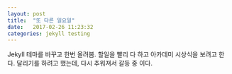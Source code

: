 ```yaml
---
layout: post
title:  "또 다른 일요일"
date:   2017-02-26 11:23:32
categories: jekyll testing
---
```

Jekyll 테마를 바꾸고 한번 올려봄. 할일을 빨리 다 하고 아카데미 시상식을 보려고 한다. 달리기를 하려고 했는데, 다시 추워져서 갈등 중 이다.
